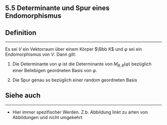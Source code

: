## 5.5 Determinante und Spur eines Endomorphismus

## Definition

***

Es sei $V$ ein Vektorraum über einem Körper $\Bbb K$ und $\varphi$ sei ein Endomorphismus von $V$. Dann gilt:

1. Die Determinante von $\varphi$ ist die Determinante von $M_{B,B}(\varphi)$ bezüglich einer Beliebigen geordneten Basis von $\varphi$.

2. Die Spur genau so bezüglich einer random geordneten Basis

## Siehe auch

***

* Hier immer spezifischer Werden. Z.b. Abbildung linkt zu arten von Abbildungen und nicht umgekehrt

<!--ID: 1711978844741-->

